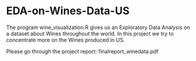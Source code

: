 # EDA-on-Wines-Data-US

The program wine_visualization.R gives us an Exploratory Data Analysis on a dataset about Wines throughout the world. In this project we try to concentrate more on the Wines produced in US. 

Please go through the project report: finalreport_winedata.pdf
